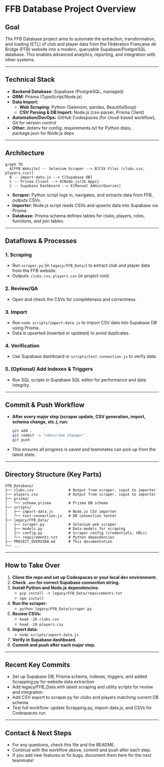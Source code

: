 # FFB Database Project Overview

## Goal

The FFB Database project aims to automate the extraction, transformation, and loading (ETL) of club and player data from the Fédération Française de Bridge (FFB) website into a modern, queryable Supabase/PostgreSQL database. This enables advanced analytics, reporting, and integration with other systems.

---

## Technical Stack

- **Backend Database:** Supabase (PostgreSQL, managed)
- **ORM:** Prisma (TypeScript/Node.js)
- **Data Import:**
  - **Web Scraping:** Python (Selenium, pandas, BeautifulSoup)
  - **CSV Parsing & DB Import:** Node.js (csv-parser, Prisma Client)
- **Automation/DevOps:** GitHub Codespaces (for cloud-based workflow), Git for version control
- **Other:** dotenv for config, requirements.txt for Python deps, package.json for Node.js deps

---

## Architecture

```mermaid
graph TD
  A[FFB Website] -- Selenium Scraper --> B[CSV Files (clubs.csv, players.csv)]
  B -- import-data.js --> C[Supabase DB]
  C -- Prisma Client --> D[Node.js/JS Apps]
  C -- Supabase Dashboard --> E[Manual Admin/Queries]
```

- **Scraper:** Python script logs in, navigates, and extracts data from FFB, outputs CSVs.
- **Importer:** Node.js script reads CSVs and upserts data into Supabase via Prisma.
- **Database:** Prisma schema defines tables for clubs, players, roles, functions, and join tables.

---

## Dataflows & Processes

### 1. Scraping
- Run `scraper.py` (in `legacy/FFB_Data/`) to extract club and player data from the FFB website.
- Outputs: `clubs.csv`, `players.csv` (in project root)

### 2. Review/QA
- Open and check the CSVs for completeness and correctness.

### 3. Import
- Run `node scripts/import-data.js` to import CSV data into Supabase DB using Prisma.
- Data is upserted (inserted or updated) to avoid duplicates.

### 4. Verification
- Use Supabase dashboard or `scripts/test-connection.js` to verify data.

### 5. (Optional) Add Indexes & Triggers
- Run SQL scripts in Supabase SQL editor for performance and data integrity.

---

## Commit & Push Workflow

- **After every major step (scraper update, CSV generation, import, schema change, etc.), run:**
  ```sh
  git add .
  git commit -m "<describe change>"
  git push
  ```
- This ensures all progress is saved and teammates can pick up from the latest state.

---

## Directory Structure (Key Parts)

```
FFB_Database/
├── clubs.csv                # Output from scraper, input to importer
├── players.csv              # Output from scraper, input to importer
├── prisma/
│   └── schema.prisma        # Prisma DB schema
├── scripts/
│   ├── import-data.js       # Node.js CSV importer
│   └── test-connection.js   # DB connection tester
├── legacy/FFB_Data/
│   ├── scraper.py           # Selenium web scraper
│   ├── models.py            # Data models for scraping
│   ├── config.py            # Scraper config (credentials, URLs)
│   └── requirements.txt     # Python dependencies
├── PROJECT_OVERVIEW.md      # This documentation
└── ...
```

---

## How to Take Over

1. **Clone the repo and set up Codespaces or your local dev environment.**
2. **Check `.env` for correct Supabase connection string.**
3. **Install Python and Node.js dependencies:**
   - `pip install -r legacy/FFB_Data/requirements.txt`
   - `npm install`
4. **Run the scraper:**
   - `python legacy/FFB_Data/scraper.py`
5. **Review CSVs:**
   - `head -20 clubs.csv`
   - `head -20 players.csv`
6. **Import data:**
   - `node scripts/import-data.js`
7. **Verify in Supabase dashboard.**
8. **Commit and push after each major step.**

---

## Recent Key Commits

- Set up Supabase DB, Prisma schema, indexes, triggers, and added Scrapping.py for website data extraction
- Add legacy/FFB_Data with latest scraping and utility scripts for review and integration
- Add CSV export to scraper.py for clubs and players matching current DB schema
- Test full workflow: update Scrapping.py, import-data.js, and CSVs for Codespaces run

---

## Contact & Next Steps

- For any questions, check this file and the README.
- Continue with the workflow above, commit and push after each step.
- If you add new features or fix bugs, document them here for the next teammate! 